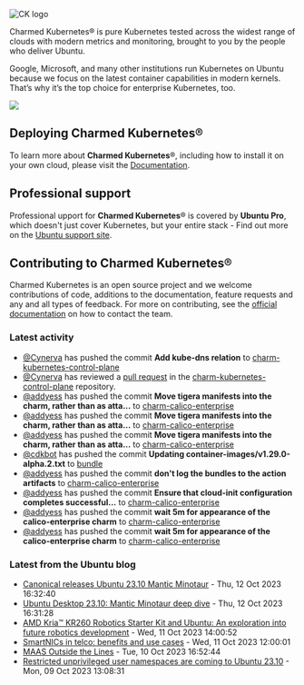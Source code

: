 ![CK logo](https://assets.ubuntu.com/v1/451d4cf4-Charmed+Kubernetes_RGB_onWhite_2022.svg)

Charmed Kubernetes® is pure Kubernetes tested across the widest range of clouds with modern metrics and monitoring, brought to you by the people who deliver Ubuntu.

Google, Microsoft, and many other institutions run Kubernetes on Ubuntu because we focus on the latest container capabilities in modern kernels. That’s why it’s the top choice for enterprise Kubernetes, too.

![](https://assets.ubuntu.com/v1/843c77b6-juju-at-a-glace.svg)

## Deploying Charmed Kubernetes®

To learn more about **Charmed Kubernetes**®, including how to install it on your own cloud, please visit the [Documentation][docs].

## Professional support

Professional upport for **Charmed Kubernetes**® is covered by **Ubuntu Pro**, which doesn't just cover Kubernetes, but your entire stack - Find out more on the [Ubuntu support site](https://ubuntu.com/support).

## Contributing to Charmed Kubernetes®

Charmed Kubernetes is an open source project and we welcome contributions of code, additions to the documentation, feature requests and any and all types of feedback. For more on contributing, see the [official documentation][get-in-touch] on how to contact the team.

<!-- LINKS -->
[docs]: https://ubuntu.com/kubernetes/docs
[get-in-touch]: https://ubuntu.com/kubernetes/docs/get-in-touch

### Latest activity

<!-- activity starts -->
 - [@Cynerva](https://github.com/Cynerva) has pushed the commit **Add kube-dns relation** to [charm-kubernetes-control-plane](https://github.com/charmed-kubernetes/charm-kubernetes-control-plane)
 - [@Cynerva](https://github.com/Cynerva) has reviewed a [pull request](https://github.com/charmed-kubernetes/charm-kubernetes-control-plane/pull/305) in the [charm-kubernetes-control-plane](https://github.com/charmed-kubernetes/charm-kubernetes-control-plane) repository.
 - [@addyess](https://github.com/addyess) has pushed the commit **Move tigera manifests into the charm, rather than as atta...** to [charm-calico-enterprise](https://github.com/charmed-kubernetes/charm-calico-enterprise)
 - [@addyess](https://github.com/addyess) has pushed the commit **Move tigera manifests into the charm, rather than as atta...** to [charm-calico-enterprise](https://github.com/charmed-kubernetes/charm-calico-enterprise)
 - [@addyess](https://github.com/addyess) has pushed the commit **Move tigera manifests into the charm, rather than as atta...** to [charm-calico-enterprise](https://github.com/charmed-kubernetes/charm-calico-enterprise)
 - [@cdkbot](https://github.com/cdkbot) has pushed the commit **Updating container-images/v1.29.0-alpha.2.txt** to [bundle](https://github.com/charmed-kubernetes/bundle)
 - [@addyess](https://github.com/addyess) has pushed the commit **don't log the bundles to the action artifacts** to [charm-calico-enterprise](https://github.com/charmed-kubernetes/charm-calico-enterprise)
 - [@addyess](https://github.com/addyess) has pushed the commit **Ensure that cloud-init configuration completes successful...** to [charm-calico-enterprise](https://github.com/charmed-kubernetes/charm-calico-enterprise)
 - [@addyess](https://github.com/addyess) has pushed the commit **wait 5m for appearance of the calico-enterprise charm** to [charm-calico-enterprise](https://github.com/charmed-kubernetes/charm-calico-enterprise)
 - [@addyess](https://github.com/addyess) has pushed the commit **wait 5m for appearance of the calico-enterprise charm** to [charm-calico-enterprise](https://github.com/charmed-kubernetes/charm-calico-enterprise)
<!-- activity ends -->

<!-- roadmap starts -->

<!-- roadmap ends -->

### Latest from the Ubuntu blog

<!-- blog starts -->
* [Canonical releases Ubuntu 23.10 Mantic Minotaur](https://ubuntu.com//blog/canonical-releases-ubuntu-23-10-mantic-minotaur) - Thu, 12 Oct 2023 16:32:40 
* [Ubuntu Desktop 23.10: Mantic Minotaur deep dive](https://ubuntu.com//blog/ubuntu-desktop-23-10-mantic-minotaur-deep-dive) - Thu, 12 Oct 2023 16:31:28 
* [AMD Kria&#x2122; KR260 Robotics Starter Kit and Ubuntu: An exploration into future robotics development](https://ubuntu.com//blog/ubuntu-core-on-amd-kr260) - Wed, 11 Oct 2023 14:00:52 
* [SmartNICs in telco: benefits and use cases](https://ubuntu.com//blog/smartnics-in-telco-benefits-and-use-cases) - Wed, 11 Oct 2023 12:00:01 
* [MAAS Outside the Lines](https://ubuntu.com//blog/maas-outside-the-lines) - Tue, 10 Oct 2023 16:52:44 
* [Restricted unprivileged user namespaces are coming to Ubuntu 23.10](https://ubuntu.com//blog/ubuntu-23-10-restricted-unprivileged-user-namespaces) - Mon, 09 Oct 2023 13:08:31 
<!-- blog ends -->
